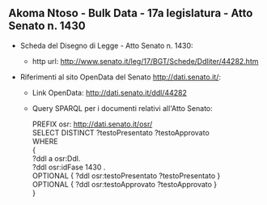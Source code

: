 ## Akoma Ntoso - Bulk Data - 17a legislatura - Atto Senato n. 1430 ##

* Scheda del Disegno di Legge - Atto Senato n. 1430:
	* http url: http://www.senato.it/leg/17/BGT/Schede/Ddliter/44282.htm

* Riferimenti al sito OpenData del Senato http://dati.senato.it/:
	* Link OpenData: http://dati.senato.it/ddl/44282
	* Query SPARQL per i documenti relativi all'Atto Senato:

        PREFIX osr: <http://dati.senato.it/osr/>  
		SELECT DISTINCT ?testoPresentato ?testoApprovato  
		WHERE  
		{  
		    ?ddl a osr:Ddl.  
		    ?ddl osr:idFase 1430 .  
		    OPTIONAL { ?ddl osr:testoPresentato ?testoPresentato }  
		    OPTIONAL { ?ddl osr:testoApprovato ?testoApprovato }  
		}
		